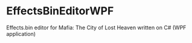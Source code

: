 # EffectsBinEditorWPF
Effects.bin editor for Mafia: The City of Lost Heaven written on C# (WPF application)
